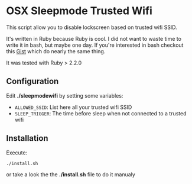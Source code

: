 OSX Sleepmode Trusted Wifi
==========================

This script allow you to disable lockscreen based on trusted wifi SSID.

It's written in Ruby because Ruby is cool. I did not want to waste time to write it in bash, but maybe one day. If you're interested in bash checkout this [Gist](https://gist.github.com/yadomi/b7dfa16f2316a77db72d) which do nearly the same thing.

It was tested with Ruby > 2.2.0

Configuration
-------------

Edit **./sleepmodewifi** by setting some variables:

- `ALLOWED_SSID`: List here all your trusted wifi SSID
- `SLEEP_TRIGGER`: The time before sleep when not connected to a trusted wifi

Installation
------------

Execute:

```
./install.sh
```

or take a look the the **./install.sh** file to do it manualy
